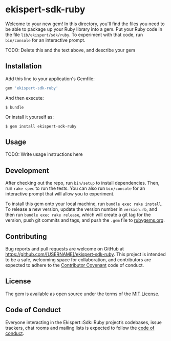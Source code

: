 # ekispert-sdk-ruby

Welcome to your new gem! In this directory, you'll find the files you need to be able to package up your Ruby library into a gem. Put your Ruby code in the file `lib/ekispert/sdk/ruby`. To experiment with that code, run `bin/console` for an interactive prompt.

TODO: Delete this and the text above, and describe your gem

## Installation

Add this line to your application's Gemfile:

```ruby
gem 'ekispert-sdk-ruby'
```

And then execute:

    $ bundle

Or install it yourself as:

    $ gem install ekispert-sdk-ruby

## Usage

TODO: Write usage instructions here

## Development

After checking out the repo, run `bin/setup` to install dependencies. Then, run `rake spec` to run the tests. You can also run `bin/console` for an interactive prompt that will allow you to experiment.

To install this gem onto your local machine, run `bundle exec rake install`. To release a new version, update the version number in `version.rb`, and then run `bundle exec rake release`, which will create a git tag for the version, push git commits and tags, and push the `.gem` file to [rubygems.org](https://rubygems.org).

## Contributing

Bug reports and pull requests are welcome on GitHub at https://github.com/[USERNAME]/ekispert-sdk-ruby. This project is intended to be a safe, welcoming space for collaboration, and contributors are expected to adhere to the [Contributor Covenant](http://contributor-covenant.org) code of conduct.

## License

The gem is available as open source under the terms of the [MIT License](https://opensource.org/licenses/MIT).

## Code of Conduct

Everyone interacting in the Ekispert::Sdk::Ruby project’s codebases, issue trackers, chat rooms and mailing lists is expected to follow the [code of conduct](https://github.com/[USERNAME]/ekispert-sdk-ruby/blob/master/CODE_OF_CONDUCT.md).
